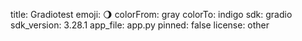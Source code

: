 title: Gradiotest
emoji: 🌖
colorFrom: gray
colorTo: indigo
sdk: gradio
sdk_version: 3.28.1
app_file: app.py
pinned: false
license: other
